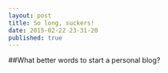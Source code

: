 ```yaml
---
layout: post
title: So long, suckers! 
date: 2015-02-22 23-31-20
published: true
---
```


##What better words to start a personal blog?
